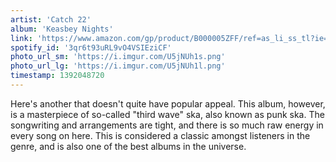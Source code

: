 ```yaml
---
artist: 'Catch 22'
album: 'Keasbey Nights'
link: 'https://www.amazon.com/gp/product/B000005ZFF/ref=as_li_ss_tl?ie=UTF8&amp;camp=1789&amp;creative=390957&amp;creativeASIN=B000005ZFF&amp;linkCode=as2&amp;tag=besalbintheun-20'
spotify_id: '3qr6t93uRL9vO4VSIEziCF'
photo_url_sm: 'https://i.imgur.com/U5jNUh1s.png'
photo_url_lg: 'https://i.imgur.com/U5jNUh1l.png'
timestamp: 1392048720
---
```

Here's another that doesn't quite have popular appeal. This album, however, is a masterpiece of so-called "third wave" ska, also known as punk ska. The songwriting and arrangements are tight, and there is so much raw energy in every song on here. This is considered a classic amongst listeners in the genre, and is also one of the best albums in the universe.